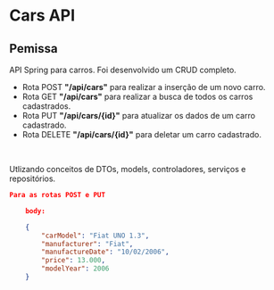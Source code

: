 # Cars API

## Pemissa

API Spring para carros. Foi desenvolvido um CRUD completo.

- Rota POST **"/api/cars"** para realizar a inserção de um novo carro.
- Rota GET **"/api/cars"** para realizar a busca de todos os carros cadastrados.
- Rota PUT **"/api/cars/{id}"** para atualizar os dados de um carro cadastrado.
- Rota DELETE **"/api/cars/{id}"** para deletar um carro cadastrado.

$~$

Utlizando conceitos de DTOs, models, controladores, serviços e repositórios.

```json
Para as rotas POST e PUT

    body:

    {
        "carModel": "Fiat UNO 1.3",
        "manufacturer": "Fiat",
        "manufactureDate": "10/02/2006",
        "price": 13.000,
        "modelYear": 2006
    }
```
